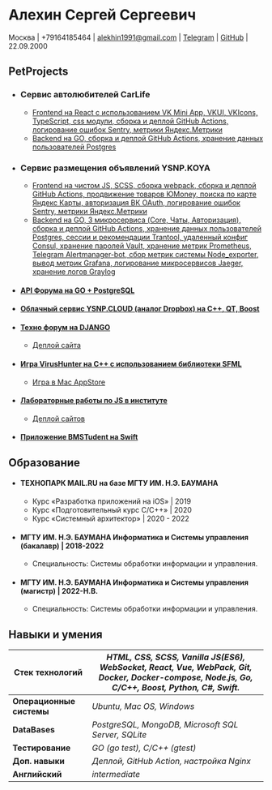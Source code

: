 # Алехин Сергей Сергеевич

Москва | +79164185464 | alekhin1991@gmail.com | [Telegram](https://telegram.me/alekhin_sergey) | [GitHub](https://github.com/alSergey) | 22.09.2000

## PetProjects

* ### Сервис автолюбителей CarLife 
    * [Frontend на React с использованием VK Mini App, VKUI, VKIcons, TypeScript, css модули, сборка и деплой GitHub Actions, логирование ошибок Sentry, метрики Яндекс.Метрики](https://github.com/alSergey/car-life-frontend)
    * [Backend на GO, сборка и деплой GitHub Actions, хранение данных пользователей Postgres](https://github.com/dantedoyl/car-life-api)

* ### Сервис размещения объявлений YSNP.KOYA
    * [Frontend на чистом JS, SCSS, сборка webpack, сборка и деплой GitHub Actions, продвижение товаров ЮMoney, поиска по карте Яндекс Карты, авторизация ВК OAuth, логирование ошибок Sentry, метрики Яндекс.Метрики](https://github.com/alSergey/2021_1_YSNP_frontend)
    * [Backend на GO, 3 микросервиса (Core, Чаты, Авторизация), сборка и деплой GitHub Actions, хранение данных пользователей Postgres, сессии и рекомендации Trantool, удаленный конфиг Consul, хранение паролей Vault, хранение метрик Prometheus, Telegram Alertmanager-bot, сбор метрик системы Node_exporter, вывод метрик Grafana, логирование микросервисов Jaeger, хранение логов Graylog](https://github.com/alSergey/2021_1_YSNP_backend)

* #### [API Форума на GO + PostgreSQL](https://github.com/alSergey/TechMain_2021_db_forum)

* #### [Облачный сервис YSNP.CLOUD (аналог Dropbox) на C++, QT, Boost](https://github.com/alSergey/YSNP.Cloud)

* #### [Teхно форум на DJANGO](https://github.com/alSergey/TechMain_2020_Web)
    * [Деплой сайта](https://techno-forum.herokuapp.com/)

* #### [Игра VirusHunter на С++ с использованием библиотеки SFML](https://github.com/alSergey/VirusHunter)
    * [Игра в Mac AppStore](https://apps.apple.com/ru/app/virushunter-2d/id1526288621?mt=12)

* #### [Лабораторные работы по JS в институте](https://github.com/alSergey/alSergey.github.io/tree/master/2020_JS)
    * [Деплой сайтов](https://alsergey.github.io/2020_JS/)

* #### [Приложение BMSTudent на Swift](https://github.com/alSergey/BMSTudent)

## Образование

* #### ТЕХНОПАРК MAIL.RU на базе МГТУ ИМ. Н.Э. БАУМАНА
    * Курс «Разработка приложений на iOS» | 2019
    * Курс «Подготовительный курс С/C++» | 2020
    * Курс «Системный архитектор» | 2020 - 2022

* #### МГТУ ИМ. Н.Э. БАУМАНА Информатика и Системы управления (бакалавр) | 2018-2022
    * Специальность: Системы обработки информации и управления.

* #### МГТУ ИМ. Н.Э. БАУМАНА Информатика и Системы управления (магистр) | 2022-Н.В.
  * Специальность: Системы обработки информации и управления.

## Навыки и умения

| **Стек технологий**       | *HTML, CSS, SCSS, Vanilla JS(ES6), WebSocket, React, Vue, WebPack, Git, Docker, Docker-compose, Node.js, Go, C/C++, Boost, Python, C#, Swift.* |
|---------------------------|------------------------------------------------------------------------------------------------------------------------------------------------|
| **Операционные системы**  | *Ubuntu, Mac OS, Windows*                                                                                                                      |
| **DataBases**             | *PostgreSQL, MongoDB, Microsoft SQL Server, SQLite*                                                                                            |
| **Тестирование**          | *GO (go test), C/C++ (gtest)*                                                                                                                  |
| **Доп. навыки**           | *Деплой, GitHub Action, настройка Nginx*                                                                                                       |
| **Английский**            | *intermediate*                                                                                                                                 |
